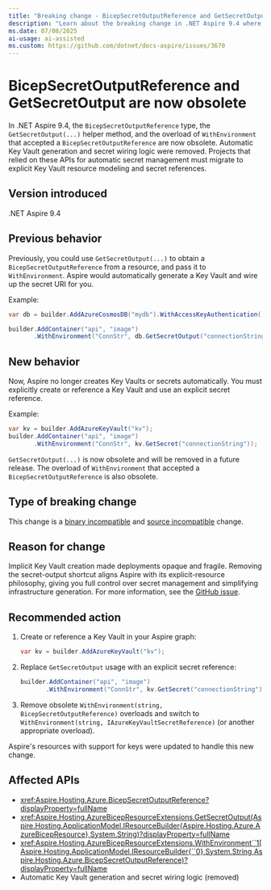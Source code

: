 ```yaml
---
title: "Breaking change - BicepSecretOutputReference and GetSecretOutput are now obsolete"
description: "Learn about the breaking change in .NET Aspire 9.4 where BicepSecretOutputReference, GetSecretOutput, and related automatic Key Vault logic are deprecated."
ms.date: 07/08/2025
ai-usage: ai-assisted
ms.custom: https://github.com/dotnet/docs-aspire/issues/3670
---
```


# BicepSecretOutputReference and GetSecretOutput are now obsolete

In .NET Aspire 9.4, the `BicepSecretOutputReference` type, the `GetSecretOutput(...)` helper method, and the overload of `WithEnvironment` that accepted a `BicepSecretOutputReference` are now obsolete. Automatic Key Vault generation and secret wiring logic were removed. Projects that relied on these APIs for automatic secret management must migrate to explicit Key Vault resource modeling and secret references.

## Version introduced

.NET Aspire 9.4

## Previous behavior

Previously, you could use `GetSecretOutput(...)` to obtain a `BicepSecretOutputReference` from a resource, and pass it to `WithEnvironment`. Aspire would automatically generate a Key Vault and wire up the secret URI for you.

Example:

```csharp
var db = builder.AddAzureCosmosDB("mydb").WithAccessKeyAuthentication();

builder.AddContainer("api", "image")
       .WithEnvironment("ConnStr", db.GetSecretOutput("connectionString"));
```

## New behavior

Now, Aspire no longer creates Key Vaults or secrets automatically. You must explicitly create or reference a Key Vault and use an explicit secret reference.

Example:

```csharp
var kv = builder.AddAzureKeyVault("kv");
builder.AddContainer("api", "image")
       .WithEnvironment("ConnStr", kv.GetSecret("connectionString"));
```

`GetSecretOutput(...)` is now obsolete and will be removed in a future release. The overload of `WithEnvironment` that accepted a `BicepSecretOutputReference` is also obsolete.

## Type of breaking change

This change is a [binary incompatible](../categories.md#binary-compatibility) and [source incompatible](../categories.md#source-compatibility) change.

## Reason for change

Implicit Key Vault creation made deployments opaque and fragile. Removing the secret-output shortcut aligns Aspire with its explicit-resource philosophy, giving you full control over secret management and simplifying infrastructure generation. For more information, see the [GitHub issue](https://github.com/dotnet/docs-aspire/issues/3670).

## Recommended action

1. Create or reference a Key Vault in your Aspire graph:

   ```csharp
   var kv = builder.AddAzureKeyVault("kv");
   ```

1. Replace `GetSecretOutput` usage with an explicit secret reference:

   ```csharp
   builder.AddContainer("api", "image")
          .WithEnvironment("ConnStr", kv.GetSecret("connectionString"));
   ```

1. Remove obsolete `WithEnvironment(string, BicepSecretOutputReference)` overloads and switch to `WithEnvironment(string, IAzureKeyVaultSecretReference)` (or another appropriate overload).

Aspire's resources with support for keys were updated to handle this new change.

## Affected APIs

- <xref:Aspire.Hosting.Azure.BicepSecretOutputReference?displayProperty=fullName>
- <xref:Aspire.Hosting.AzureBicepResourceExtensions.GetSecretOutput(Aspire.Hosting.ApplicationModel.IResourceBuilder{Aspire.Hosting.Azure.AzureBicepResource},System.String)?displayProperty=fullName>
- <xref:Aspire.Hosting.AzureBicepResourceExtensions.WithEnvironment``1(Aspire.Hosting.ApplicationModel.IResourceBuilder{``0},System.String,Aspire.Hosting.Azure.BicepSecretOutputReference)?displayProperty=fullName>
- Automatic Key Vault generation and secret wiring logic (removed)
